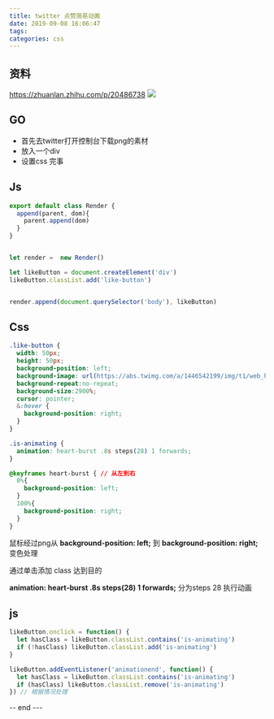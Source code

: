 ```yaml
---
title: twitter 点赞简易动画
date: 2019-09-08 16:06:47
tags:
categories: css
---
```


## 资料

https://zhuanlan.zhihu.com/p/20486738
<img src="https://abs.twimg.com/a/1446542199/img/t1/web_heart_animation.png">

## GO

- 首先去twitter打开控制台下载png的素材
- 放入一个div
- 设置css 完事

## Js


```js
export default class Render {
  append(parent, dom){
    parent.append(dom)
  }
}


let render =  new Render()

let likeButton = document.createElement('div')
likeButton.classList.add('like-button')


render.append(document.querySelector('body'), likeButton)
```

## Css
```css
.like-button {
  width: 50px;
  height: 50px;
  background-position: left;
  background-image: url(https://abs.twimg.com/a/1446542199/img/t1/web_heart_animation.png);
  background-repeat:no-repeat;
  background-size:2900%;
  cursor: pointer;
  &:hover {
    background-position: right;
  }
}

.is-animating {
  animation: heart-burst .8s steps(28) 1 forwards;
}

@keyframes heart-burst { // 从左到右
  0%{
    background-position: left;
  }
  100%{
    background-position: right;
  }
}


```

鼠标经过png从 **background-position: left;** 到 **background-position: right;** 变色处理

通过单击添加 class 达到目的

**animation: heart-burst .8s steps(28) 1 forwards;** 分为steps 28 执行动画

## js

```js
likeButton.onclick = function() {
  let hasClass = likeButton.classList.contains('is-animating')
  if (!hasClass) likeButton.classList.add('is-animating')
}

likeButton.addEventListener('animationend', function() {
  let hasClass = likeButton.classList.contains('is-animating')
  if (hasClass) likeButton.classList.remove('is-animating')
}) // 根据情况处理
```
-- end ---